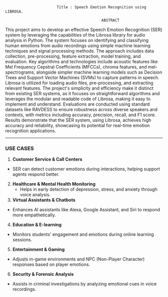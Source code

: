 
                           Title : Speech Emotion Recognition using LIBROSA.

                                               ABSTRACT
This project aims to develop an effective Speech Emotion Recognition (SER) system
by leveraging the capabilities of the Librosa library for audio analysis in Python. The
system focuses on identifying and classifying human emotions from audio recordings
using simple machine learning techniques and signal processing methods. The
approach includes data collection, pre-processing, feature extraction, model training,
and evaluation. Key algorithms and technologies include acoustic features like Mel
Frequency Cepstral Coefficients (MFCCs), chroma features, and mel-spectrograms,
alongside simpler machine learning models such as Decision Trees and Support Vector
Machines (SVMs) to capture patterns in speech. Librosa is utilized for loading audio
files, pre-processing, and extracting relevant features. The project's simplicity and
efficiency make it distinct from existing SER systems, as it focuses on straightforward
algorithms and leverages the modular and readable code of Librosa, making it  easy
to implement and understand. Evaluations are conducted using standard datasets like
RAVDESS to ensure robustness across diverse speakers and contexts, with metrics
including accuracy, precision, recall, and F1 score. Results demonstrate that the SER
system, using Librosa, achieves high accuracy and reliability, showcasing its potential
for real-time emotion recognition applications.



----------------------

   ###  USE CASES
1.  **Customer Service & Call Centers**  
   - SER can detect customer emotions during interactions, helping support agents respond better.  
2. **Healthcare & Mental Health Monitoring** 
   - Helps in early detection of depression, stress, and anxiety through voice analysis.  
3.  **Virtual Assistants & Chatbots**  
   - Enhances AI assistants like Alexa, Google Assistant, and Siri to respond more empathetically.  
4.  **Education & E-learning**  
   - Monitors students' engagement and emotions during online learning sessions.  
5.  **Entertainment & Gaming**  
   - Adjusts in-game environments and NPC (Non-Player Character) responses based on player emotions.  
6.  **Security & Forensic Analysis**
   - Assists in criminal investigations by analyzing emotional cues in voice recordings.  




  



